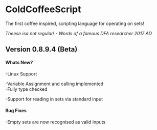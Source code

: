 # ColdCoffeeScript

The first coffee inspired, scripting language for operating on sets!

*Theese isa not regular! - Words of a famous DFA researcher 2017 AD*

## Version 0.8.9.4 (Beta)

#### Whats New?  
-Linux Support  

-Variable Assignment and calling implemented  
	-Fully type checked  
	
-Support for reading in sets via standard input      

#### Bug Fixes  
-Empty sets are now recognised as valid inputs 